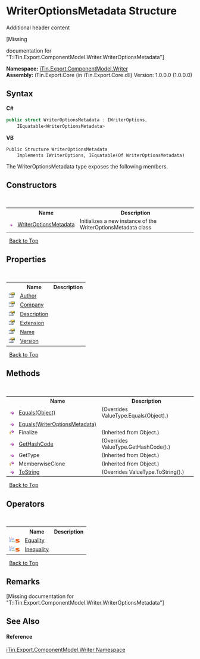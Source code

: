 # WriterOptionsMetadata Structure
Additional header content 

\[Missing <summary> documentation for "T:iTin.Export.ComponentModel.Writer.WriterOptionsMetadata"\]

**Namespace:**&nbsp;<a href="37973b78-6b66-1218-9d7d-14680ab2aeda">iTin.Export.ComponentModel.Writer</a><br />**Assembly:**&nbsp;iTin.Export.Core (in iTin.Export.Core.dll) Version: 1.0.0.0 (1.0.0.0)

## Syntax

**C#**<br />
``` C#
public struct WriterOptionsMetadata : IWriterOptions, 
	IEquatable<WriterOptionsMetadata>
```

**VB**<br />
``` VB
Public Structure WriterOptionsMetadata
	Implements IWriterOptions, IEquatable(Of WriterOptionsMetadata)
```

The WriterOptionsMetadata type exposes the following members.


## Constructors
&nbsp;<table><tr><th></th><th>Name</th><th>Description</th></tr><tr><td>![Public method](media/pubmethod.gif "Public method")</td><td><a href="6e823911-5bb8-0730-3f72-51a3530b4e69">WriterOptionsMetadata</a></td><td>
Initializes a new instance of the WriterOptionsMetadata class</td></tr></table>&nbsp;
<a href="#writeroptionsmetadata-structure">Back to Top</a>

## Properties
&nbsp;<table><tr><th></th><th>Name</th><th>Description</th></tr><tr><td>![Public property](media/pubproperty.gif "Public property")</td><td><a href="b672da57-37cb-4abe-bf75-951f9c76c365">Author</a></td><td /></tr><tr><td>![Public property](media/pubproperty.gif "Public property")</td><td><a href="dad5434f-3284-9a8b-a708-abc25c35b194">Company</a></td><td /></tr><tr><td>![Public property](media/pubproperty.gif "Public property")</td><td><a href="545b8681-bcac-5b36-1be4-f2065b5d3f44">Description</a></td><td /></tr><tr><td>![Public property](media/pubproperty.gif "Public property")</td><td><a href="588462c0-5f7b-065e-2082-3c39fcfc84c3">Extension</a></td><td /></tr><tr><td>![Public property](media/pubproperty.gif "Public property")</td><td><a href="16fda631-4ffb-f9e4-849e-d82a0ed938b9">Name</a></td><td /></tr><tr><td>![Public property](media/pubproperty.gif "Public property")</td><td><a href="ef0244ae-ecb2-d639-6e33-5154d3a02bf0">Version</a></td><td /></tr></table>&nbsp;
<a href="#writeroptionsmetadata-structure">Back to Top</a>

## Methods
&nbsp;<table><tr><th></th><th>Name</th><th>Description</th></tr><tr><td>![Public method](media/pubmethod.gif "Public method")</td><td><a href="43392b72-844b-9d3a-a0df-82f7631aa96f">Equals(Object)</a></td><td> (Overrides ValueType.Equals(Object).)</td></tr><tr><td>![Public method](media/pubmethod.gif "Public method")</td><td><a href="2cd8ced2-e1d2-528a-cde5-00099112c860">Equals(WriterOptionsMetadata)</a></td><td /></tr><tr><td>![Protected method](media/protmethod.gif "Protected method")</td><td>Finalize</td><td> (Inherited from Object.)</td></tr><tr><td>![Public method](media/pubmethod.gif "Public method")</td><td><a href="1a83c630-13bd-1074-f741-0706e59ffc45">GetHashCode</a></td><td> (Overrides ValueType.GetHashCode().)</td></tr><tr><td>![Public method](media/pubmethod.gif "Public method")</td><td>GetType</td><td> (Inherited from Object.)</td></tr><tr><td>![Protected method](media/protmethod.gif "Protected method")</td><td>MemberwiseClone</td><td> (Inherited from Object.)</td></tr><tr><td>![Public method](media/pubmethod.gif "Public method")</td><td><a href="db7ca37c-5516-a945-5da6-dfd410309293">ToString</a></td><td> (Overrides ValueType.ToString().)</td></tr></table>&nbsp;
<a href="#writeroptionsmetadata-structure">Back to Top</a>

## Operators
&nbsp;<table><tr><th></th><th>Name</th><th>Description</th></tr><tr><td>![Public operator](media/puboperator.gif "Public operator")![Static member](media/static.gif "Static member")</td><td><a href="2b3779ae-9eb9-0048-4ade-49d0dedcb3f4">Equality</a></td><td /></tr><tr><td>![Public operator](media/puboperator.gif "Public operator")![Static member](media/static.gif "Static member")</td><td><a href="ffcdad59-5d20-5e24-a3da-87e3b0feeb33">Inequality</a></td><td /></tr></table>&nbsp;
<a href="#writeroptionsmetadata-structure">Back to Top</a>

## Remarks
\[Missing <remarks> documentation for "T:iTin.Export.ComponentModel.Writer.WriterOptionsMetadata"\]

## See Also


#### Reference
<a href="37973b78-6b66-1218-9d7d-14680ab2aeda">iTin.Export.ComponentModel.Writer Namespace</a><br />